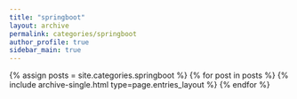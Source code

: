 ```yaml
---
title: "springboot"
layout: archive
permalink: categories/springboot
author_profile: true
sidebar_main: true
---
```



{% assign posts = site.categories.springboot %}
{% for post in posts %} {% include archive-single.html type=page.entries_layout %} {% endfor %}